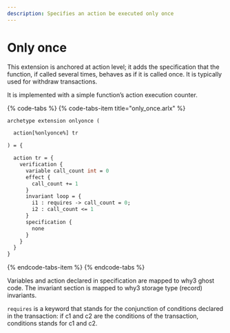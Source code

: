 ```yaml
---
description: Specifies an action be executed only once
---
```


# Only once

This extension is anchored at action level; it adds the specification that the function, if called several times, behaves as if it is called once. It is typically used for withdraw transactions.

It is implemented with a simple function’s action execution counter.

{% code-tabs %}
{% code-tabs-item title="only\_once.arlx" %}
```ocaml
archetype extension onlyonce (

  action[%onlyonce%] tr

) = {

  action tr = {
    verification {
      variable call_count int = 0
      effect {
        call_count += 1
      }
      invariant loop = {
        i1 : requires -> call_count = 0;
        i2 : call_count <= 1
      }
      specification {
        none
      }
    }
  }
}
```
{% endcode-tabs-item %}
{% endcode-tabs %}

Variables and action declared in specification are mapped to why3 ghost code. The invariant section is mapped to why3 storage type \(record\) invariants.

`requires` is a keyword that stands for the conjunction of conditions declared in the transaction: if c1 and c2 are the conditions of the transaction, conditions stands for c1 and c2.

